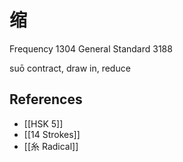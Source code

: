 # 缩
Frequency 1304
General Standard 3188

suō
contract, draw in, reduce

## References
- [[HSK 5]]
- [[14 Strokes]]
- [[糸 Radical]]